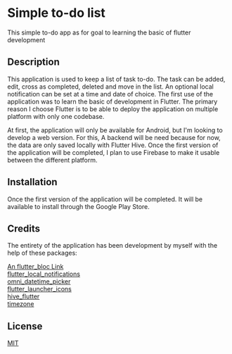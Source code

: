 # Simple to-do list

This simple to-do app as for goal to learning the basic of flutter development

## Description

This application is used to keep a list of task to-do. 
The task can be added, edit, cross as completed, deleted and move in the list. An optional local notification can be set at a time and date of choice.
The first use of the application was to learn the basic of development in Flutter.  The primary reason I choose Flutter is to be able to deploy the application on multiple platform with only one codebase.

At first, the application will only be available for Android, but I'm looking to develop a web version. For this, A backend will be need because for now, the data are only saved locally with Flutter Hive. Once the first version of the application will be completed, I plan to use Firebase to make it usable between the different platform.


## Installation

Once the first version of the application will be completed. It will be available to install through the Google Play Store.

## Credits

The entirety of the application has been development by myself with the help of these packages:
  
[An flutter_bloc Link](https://github.com/felangel/bloc/tree/master)  
[flutter_local_notifications](https://github.com/MaikuB/flutter_local_notifications)  
[omni_datetime_picker](https://github.com/alanchan-dev/OmniDateTimePicker)  
[flutter_launcher_icons](https://github.com/fluttercommunity/flutter_launcher_icons)  
[hive_flutter](https://github.com/isar/hive)  
[timezone](https://pub.dev/packages/timezone)


## License

[MIT](https://choosealicense.com/licenses/mit/)
